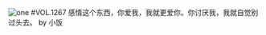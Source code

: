 ![one](http://image.wufazhuce.com/FsMcgrL541F2vgsLgohryQgD9D-u)
#VOL.1267
感情这个东西，你爱我，我就更爱你。你讨厌我，我就自觉别过头去。 by  小饭